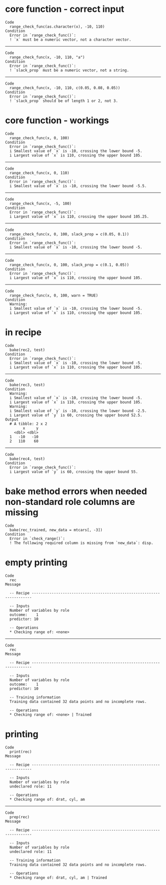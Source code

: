 # core function - correct input

    Code
      range_check_func(as.character(x), -10, 110)
    Condition
      Error in `range_check_func()`:
      ! `x` must be a numeric vector, not a character vector.

---

    Code
      range_check_func(x, -10, 110, "a")
    Condition
      Error in `range_check_func()`:
      ! `slack_prop` must be a numeric vector, not a string.

---

    Code
      range_check_func(x, -10, 110, c(0.05, 0.08, 0.05))
    Condition
      Error in `range_check_func()`:
      ! `slack_prop` should be of length 1 or 2, not 3.

# core function - workings

    Code
      range_check_func(x, 0, 100)
    Condition
      Error in `range_check_func()`:
      i Smallest value of `x` is -10, crossing the lower bound -5.
      i Largest value of `x` is 110, crossing the upper bound 105.

---

    Code
      range_check_func(x, 0, 110)
    Condition
      Error in `range_check_func()`:
      i Smallest value of `x` is -10, crossing the lower bound -5.5.

---

    Code
      range_check_func(x, -5, 100)
    Condition
      Error in `range_check_func()`:
      i Largest value of `x` is 110, crossing the upper bound 105.25.

---

    Code
      range_check_func(x, 0, 100, slack_prop = c(0.05, 0.1))
    Condition
      Error in `range_check_func()`:
      i Smallest value of `x` is -10, crossing the lower bound -5.

---

    Code
      range_check_func(x, 0, 100, slack_prop = c(0.1, 0.05))
    Condition
      Error in `range_check_func()`:
      i Largest value of `x` is 110, crossing the upper bound 105.

---

    Code
      range_check_func(x, 0, 100, warn = TRUE)
    Condition
      Warning:
      i Smallest value of `x` is -10, crossing the lower bound -5.
      i Largest value of `x` is 110, crossing the upper bound 105.

# in recipe

    Code
      bake(rec2, test)
    Condition
      Error in `range_check_func()`:
      i Smallest value of `x` is -10, crossing the lower bound -5.
      i Largest value of `x` is 110, crossing the upper bound 105.

---

    Code
      bake(rec3, test)
    Condition
      Warning:
      i Smallest value of `x` is -10, crossing the lower bound -5.
      i Largest value of `x` is 110, crossing the upper bound 105.
      Warning:
      i Smallest value of `y` is -10, crossing the lower bound -2.5.
      i Largest value of `y` is 60, crossing the upper bound 52.5.
    Output
      # A tibble: 2 x 2
            x     y
        <dbl> <dbl>
      1   -10   -10
      2   110    60

---

    Code
      bake(rec4, test)
    Condition
      Error in `range_check_func()`:
      i Largest value of `y` is 60, crossing the upper bound 55.

# bake method errors when needed non-standard role columns are missing

    Code
      bake(rec_trained, new_data = mtcars[, -3])
    Condition
      Error in `check_range()`:
      ! The following required column is missing from `new_data`: disp.

# empty printing

    Code
      rec
    Message
      
      -- Recipe ----------------------------------------------------------------------
      
      -- Inputs 
      Number of variables by role
      outcome:    1
      predictor: 10
      
      -- Operations 
      * Checking range of: <none>

---

    Code
      rec
    Message
      
      -- Recipe ----------------------------------------------------------------------
      
      -- Inputs 
      Number of variables by role
      outcome:    1
      predictor: 10
      
      -- Training information 
      Training data contained 32 data points and no incomplete rows.
      
      -- Operations 
      * Checking range of: <none> | Trained

# printing

    Code
      print(rec)
    Message
      
      -- Recipe ----------------------------------------------------------------------
      
      -- Inputs 
      Number of variables by role
      undeclared role: 11
      
      -- Operations 
      * Checking range of: drat, cyl, am

---

    Code
      prep(rec)
    Message
      
      -- Recipe ----------------------------------------------------------------------
      
      -- Inputs 
      Number of variables by role
      undeclared role: 11
      
      -- Training information 
      Training data contained 32 data points and no incomplete rows.
      
      -- Operations 
      * Checking range of: drat, cyl, am | Trained

